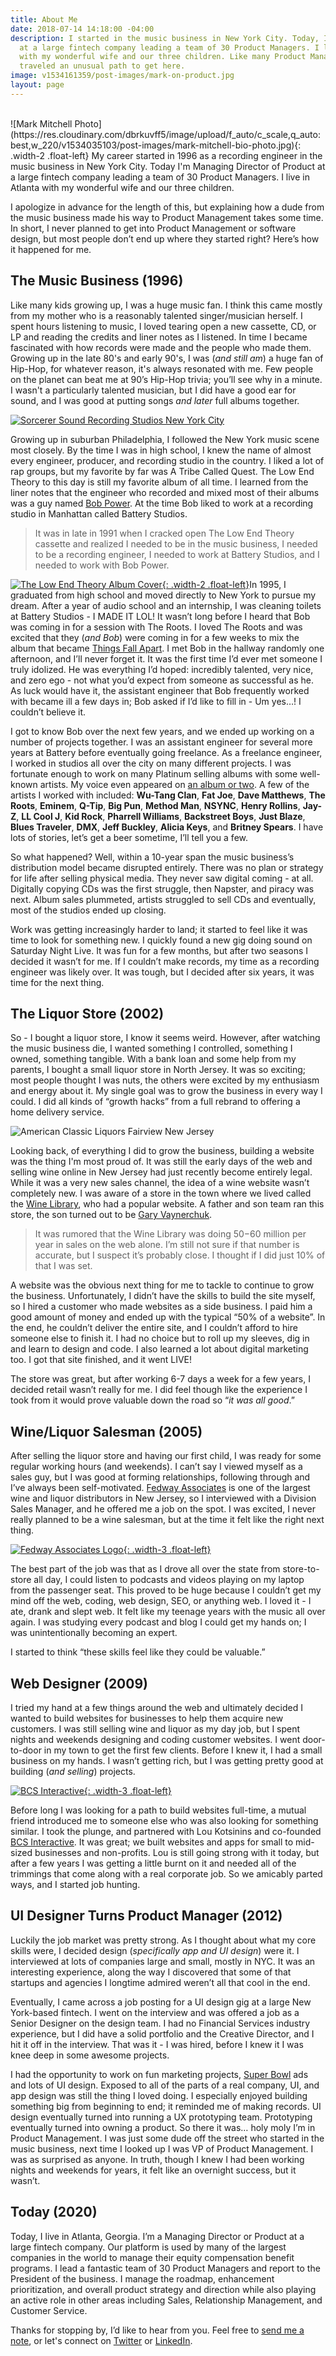 ```yaml
---
title: About Me
date: 2018-07-14 14:18:00 -04:00
description: I started in the music business in New York City. Today, I'm VP of Product
  at a large fintech company leading a team of 30 Product Managers. I live in Atlanta
  with my wonderful wife and our three children. Like many Product Managers, I too
  traveled an unusual path to get here.
image: v1534161359/post-images/mark-on-product.jpg
layout: page
---
```


<br>
![Mark Mitchell Photo](https://res.cloudinary.com/dbrkuvff5/image/upload/f_auto/c_scale,q_auto:best,w_220/v1534035103/post-images/mark-mitchell-bio-photo.jpg){: .width-2 .float-left}
My career started in 1996 as a recording engineer in the music business in New York City. Today I'm Managing Director of Product at a large fintech company leading a team of 30 Product Managers. I live in Atlanta with my wonderful wife and our three children.

I apologize in advance for the length of this, but explaining how a dude from the music business made his way to Product Management takes some time. In short, I never planned to get into Product Management or software design, but most people don’t end up where they started right? Here’s how it happened for me.


## The Music Business (1996)

Like many kids growing up, I was a huge music fan. I think this came mostly from my mother who is a reasonably talented singer/musician herself. I spent hours listening to music, I loved tearing open a new cassette, CD, or LP and reading the credits and liner notes as I listened. In time I became fascinated with how records were made and the people who made them. Growing up in the late 80's and early 90's, I was (*and still am*) a huge fan of Hip-Hop, for whatever reason, it's always resonated with me. Few people on the planet can beat me at 90’s Hip-Hop trivia; you’ll see why in a minute. I wasn't a particularly talented musician, but I did have a good ear for sound, and I was good at putting songs *and later* full albums together.

[![Sorcerer Sound Recording Studios New York City](https://res.cloudinary.com/dbrkuvff5/image/upload/f_auto/c_scale,q_auto:good,w_845/v1531684667/page-images/Mark%20Mitchell%20at%20Sorcerer%20Sound%20Recording%20Studios.jpg)](http://www.sorcerersound.com/ "Sorcerer Sound Recording Studios")

Growing up in suburban Philadelphia, I followed the New York music scene most closely. By the time I was in high school, I knew the name of almost every engineer, producer, and recording studio in the country. I liked a lot of rap groups, but my favorite by far was A Tribe Called Quest. The Low End Theory to this day is still my favorite album of all time. I learned from the liner notes that the engineer who recorded and mixed most of their albums was a guy named [Bob Power](https://en.wikipedia.org/wiki/Bob_Power). At the time Bob liked to work at a recording studio in Manhattan called Battery Studios. 

>It was in late in 1991 when I cracked open The Low End Theory cassette and realized I needed to be in the music business, I needed to be a recording engineer, I needed to work at Battery Studios, and I needed to work with Bob Power.

[![The Low End Theory Album Cover](https://res.cloudinary.com/dbrkuvff5/image/upload/f_auto/c_scale,q_auto:good,w_220/v1534243575/page-images/low-end-theory-album-cover.jpg){: .width-2 .float-left}](https://www.youtube.com/watch?v=L1Zqol7ARCk "A Tribe Called Quest - The Low End Theory")In 1995, I graduated from high school and moved directly to New York to pursue my dream. After a year of audio school and an internship, I was cleaning toilets at Battery Studios - I MADE IT LOL! It wasn’t long before I heard that Bob was coming in for a session with The Roots. I loved The Roots and was excited that they (*and Bob*) were coming in for a few weeks to mix the album that became [Things Fall Apart](https://en.wikipedia.org/wiki/Things_Fall_Apart_(album)). I met Bob in the hallway randomly one afternoon, and I’ll never forget it. It was the first time I’d ever met someone I truly idolized. He was everything I’d hoped: incredibly talented, very nice, and zero ego - not what you’d expect from someone as successful as he. As luck would have it, the assistant engineer that Bob frequently worked with became ill a few days in; Bob asked if I’d like to fill in - Um yes…! I couldn’t believe it.

I got to know Bob over the next few years, and we ended up working on a number of projects together. I was an assistant engineer for several more years at Battery before eventually going freelance. As a freelance engineer, I worked in studios all over the city on many different projects. I was fortunate enough to work on many Platinum selling albums with some well-known artists. My voice even appeared on [an album or two](https://www.youtube.com/watch?v=kaUylFwyONQ). A few of the artists I worked with included: **Wu-Tang Clan**, **Fat Joe**, **Dave Matthews**, **The Roots**, **Eminem**, **Q-Tip**, **Big Pun**, **Method Man**, **NSYNC**, **Henry Rollins**, **Jay-Z**, **LL Cool J**, **Kid Rock**, **Pharrell Williams**, **Backstreet Boys**, **Just Blaze**, **Blues Traveler**, **DMX**, **Jeff Buckley**, **Alicia Keys**, and **Britney Spears**. I have lots of stories, let’s get a beer sometime, I’ll tell you a few.

So what happened? Well, within a 10-year span the music business’s distribution model became disrupted entirely. There was no plan or strategy for life after selling physical media. They never saw digital coming - at all. Digitally copying CDs was the first struggle, then Napster, and piracy was next. Album sales plummeted, artists struggled to sell CDs and eventually, most of the studios ended up closing.

Work was getting increasingly harder to land; it started to feel like it was time to look for something new. I quickly found a new gig doing sound on Saturday Night Live. It was fun for a few months, but after two seasons I decided it wasn’t for me. If I couldn’t make records, my time as a recording engineer was likely over. It was tough, but I decided after six years, it was time for the next thing.

## The Liquor Store (2002)

So - I bought a liquor store, I know it seems weird. However, after watching the music business die, I wanted something I controlled, something I owned, something tangible. With a bank loan and some help from my parents, I bought a small liquor store in North Jersey. It was so exciting; most people thought I was nuts, the others were excited by my enthusiasm and energy about it. My single goal was to grow the business in every way I could. I did all kinds of “growth hacks” from a full rebrand to offering a home delivery service.

![American Classic Liquors Fairview New Jersey](https://res.cloudinary.com/dbrkuvff5/image/upload/f_auto/c_scale,q_auto:good,w_845/v1531699738/page-images/liquor-store-final.jpg)

Looking back, of everything I did to grow the business, building a website was the thing I'm most proud of.  It was still the early days of the web and selling wine online in New Jersey had just recently become entirely legal. While it was a very new sales channel, the idea of a wine website wasn’t completely new. I was aware of a store in the town where we lived called the [Wine Library](https://winelibrary.com/), who had a popular website. A father and son team ran this store, the son turned out to be [Gary Vaynerchuk](https://www.garyvaynerchuk.com/). 

>It was rumored that the Wine Library was doing $50-$60 million per year in sales on the web alone. I’m still not sure if that number is accurate, but I suspect it’s probably close. I thought if I did just 10% of that I was set.

A website was the obvious next thing for me to tackle to continue to grow the business. Unfortunately, I didn’t have the skills to build the site myself, so I hired a customer who made websites as a side business. I paid him a good amount of money and ended up with the typical “50% of a website”. In the end, he couldn’t deliver the entire site, and I couldn’t afford to hire someone else to finish it. I had no choice but to roll up my sleeves, dig in and learn to design and code. I also learned a lot about digital marketing too. I got that site finished, and it went LIVE!

The store was great, but after working 6-7 days a week for a few years, I decided retail wasn’t really for me. I did feel though like the experience I took from it would prove valuable down the road so “*it was all good*.”

## Wine/Liquor Salesman (2005)

After selling the liquor store and having our first child, I was ready for some regular working hours (and weekends). I can’t say I viewed myself as a sales guy, but I was good at forming relationships, following through and I’ve always been self-motivated.  [Fedway Associates](https://www.fedway.com/) is one of the largest wine and liquor distributors in New Jersey, so I interviewed with a Division Sales Manager, and he offered me a job on the spot. I was excited, I never really planned to be a wine salesman, but at the time it felt like the right next thing.

[![Fedway Associates Logo](https://res.cloudinary.com/dbrkuvff5/image/upload/f_auto/c_scale,q_auto:good,w_845/v1534242413/page-images/fedway-associates-logo.jpg){: .width-3 .float-left}](https://www.fedway.com/ "Fedway Associates")

The best part of the job was that as I drove all over the state from store-to-store all day, I could listen to podcasts and videos playing on my laptop from the passenger seat. This proved to be huge because I couldn’t get my mind off the web, coding, web design, SEO, or anything web. I loved it - I ate, drank and slept web. It felt like my teenage years with the music all over again. I was studying every podcast and blog I could get my hands on; I was unintentionally becoming an expert.

I started to think “these skills feel like they could be valuable.”

## Web Designer (2009)

I tried my hand at a few things around the web and ultimately decided I wanted to build websites for businesses to help them acquire new customers. I was still selling wine and liquor as my day job, but I spent nights and weekends designing and coding customer websites. I went door-to-door in my town to get the first few clients. Before I knew it, I had a small business on my hands. I wasn’t getting rich, but I was getting pretty good at building (*and selling*) projects.

[![BCS Interactive](https://res.cloudinary.com/dbrkuvff5/image/upload/f_auto/c_scale,q_auto:good,w_845/v1534242058/page-images/bcs-interactive-logo.jpg){: .width-3 .float-left}](https://www.bcsinteractive.com/ "BCS Interactive")

Before long I was looking for a path to build websites full-time, a mutual friend introduced me to someone else who was also looking for something similar. I took the plunge, and partnered with Lou Kotsinins and co-founded [BCS Interactive](https://www.bcsinteractive.com/). It was great; we built websites and apps for small to mid-sized businesses and non-profits. Lou is still going strong with it today, but after a few years I was getting a little burnt on it and needed all of the trimmings that come along with a real corporate job. So we amicably parted ways, and I started job hunting.

## UI Designer Turns Product Manager (2012)

Luckily the job market was pretty strong. As I thought about what my core skills were, I decided design (*specifically app and UI design*) were it. I interviewed at lots of companies large and small, mostly in NYC. It was an interesting experience, along the way I discovered that some of that startups and agencies I longtime admired weren’t all that cool in the end.

Eventually, I came across a job posting for a UI design gig at a large New York-based fintech. I went on the interview and was offered a job as a Senior Designer on the design team. I had no Financial Services industry experience, but I did have a solid portfolio and the Creative Director, and I hit it off in the interview.  That was it - I was hired, before I knew it I was knee deep in some awesome projects.

I had the opportunity to work on fun marketing projects, [Super Bowl](https://youtu.be/TienbePEbOY?t=7s) ads and lots of UI design. Exposed to all of the parts of a real company, UI, and app design was still the thing I loved doing. I especially enjoyed building something big from beginning to end; it reminded me of making records. UI design eventually turned into running a UX prototyping team. Prototyping eventually turned into owning a product. So there it was… holy moly I’m in Product Management. I was just some dude off the street who started in the music business, next time I looked up I was VP of Product Management. I was as surprised as anyone. In truth, though I knew I had been working nights and weekends for years, it felt like an overnight success, but it wasn’t.

## Today (2020)

Today, I live in Atlanta, Georgia. I’m a Managing Director or Product at a large fintech company. Our platform is used by many of the largest companies in the world to manage their equity compensation benefit programs. I lead a fantastic team of 30 Product Managers and report to the President of the business. I manage the roadmap, enhancement prioritization, and overall product strategy and direction while also playing an active role in other areas including Sales, Relationship Management, and Customer Service.

Thanks for stopping by, I’d like to hear from you. Feel free to [send me a note](https://markonproduct.com/contact), or let's connect on [Twitter](https://twitter.com/MarkMitchell) or [LinkedIn](https://www.linkedin.com/in/markreidmitchell/).
